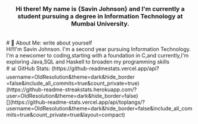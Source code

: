 <h3 align = "center">Hi there! My name is {Savin Johnson} and I'm
currently a student pursuing a degree in Information Technology at
Mumbai University.</h3>
<br>
# 💫 About Me:
write about yourself
<br>
Hi!!I'm Savin Johnson.
I'm a second year pursuing Information Technology.
I'm a newcomer to coding,starting with a foundation in C,and currently,I'm exploring Java,SQL and Haskell to broaden my programming skills 
<br>
# 📊 GitHub Stats:
(https://github-readmestats.vercel.app/api?username=OldResolution&theme=dark&hide_border
=false&include_all_commits=true&count_private=true)<br/>
(https://github-readme-streakstats.herokuapp.com/?user=OldResolution&theme=dark&hide_border=false)<br/>
[](https://github-readme-stats.vercel.app/api/toplangs/?username=OldResolution&theme=dark&hide_border=false&include_all_commits=true&count_private=true&layout=compact)
